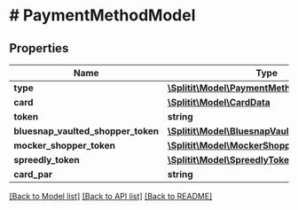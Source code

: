 # # PaymentMethodModel

## Properties

Name | Type | Description | Notes
------------ | ------------- | ------------- | -------------
**type** | [**\Splitit\Model\PaymentMethodType**](PaymentMethodType.md) |  |
**card** | [**\Splitit\Model\CardData**](CardData.md) |  | [optional]
**token** | **string** |  | [optional]
**bluesnap_vaulted_shopper_token** | [**\Splitit\Model\BluesnapVaultedShopperToken**](BluesnapVaultedShopperToken.md) |  | [optional]
**mocker_shopper_token** | [**\Splitit\Model\MockerShopperToken**](MockerShopperToken.md) |  | [optional]
**spreedly_token** | [**\Splitit\Model\SpreedlyToken**](SpreedlyToken.md) |  | [optional]
**card_par** | **string** |  | [optional]

[[Back to Model list]](../../README.md#models) [[Back to API list]](../../README.md#endpoints) [[Back to README]](../../README.md)
